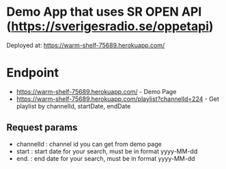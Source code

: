 # Demo App that uses SR OPEN API (https://sverigesradio.se/oppetapi)

Deployed at: https://warm-shelf-75689.herokuapp.com/

# Endpoint
* https://warm-shelf-75689.herokuapp.com/ - Demo Page
* https://warm-shelf-75689.herokuapp.com/playlist?channelId=224 - Get playlist by channelId, startDate, endDate

## Request params
- channelId : channel id you can get from demo page
- start : start date for your search, must be in format yyyy-MM-dd
- end. : end date for your search, must be in format yyyy-MM-dd

